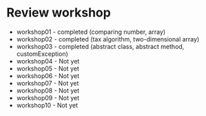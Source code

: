 <h1>Review workshop</h1>
<ul>
	<li>workshop01 - completed (comparing number, array)</li>
    <li>workshop02 - completed (tax algorithm, two-dimensional array)</li>
    <li>workshop03 - completed (abstract class, abstract method, customException)</li>
    <li>workshop04 - Not yet</li>
	<li>workshop05 - Not yet</li>
    <li>workshop06 - Not yet</li>
    <li>workshop07 - Not yet</li>
	<li>workshop08 - Not yet</li>
    <li>workshop09 - Not yet</li>
    <li>workshop10 - Not yet</li>
</ul>
